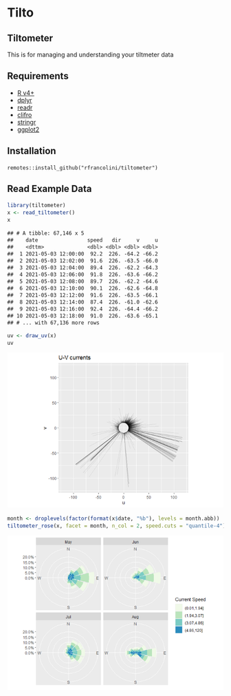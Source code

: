 Tilto
================

## Tiltometer

This is for managing and understanding your tiltmeter data

## Requirements

-   [R v4+](https://www.r-project.org/)
-   [dplyr](https://CRAN.R-project.org/package=dplyr)
-   [readr](https://CRAN.R-project.org/package=readr)
-   [clifro](https://CRAN.R-project.org/package=clifro)
-   [stringr](https://CRAN.R-project.org/package=stringr)
-   [ggplot2](https://CRAN.R-project.org/package=ggplot2)

## Installation

    remotes::install_github("rfrancolini/tiltometer")

## Read Example Data

``` r
library(tiltometer)
x <- read_tiltometer()
x
```

    ## # A tibble: 67,146 x 5
    ##    date                speed   dir     v     u
    ##    <dttm>              <dbl> <dbl> <dbl> <dbl>
    ##  1 2021-05-03 12:00:00  92.2  226. -64.2 -66.2
    ##  2 2021-05-03 12:02:00  91.6  226. -63.5 -66.0
    ##  3 2021-05-03 12:04:00  89.4  226. -62.2 -64.3
    ##  4 2021-05-03 12:06:00  91.8  226. -63.6 -66.2
    ##  5 2021-05-03 12:08:00  89.7  226. -62.2 -64.6
    ##  6 2021-05-03 12:10:00  90.1  226. -62.6 -64.8
    ##  7 2021-05-03 12:12:00  91.6  226. -63.5 -66.1
    ##  8 2021-05-03 12:14:00  87.4  226. -61.0 -62.6
    ##  9 2021-05-03 12:16:00  92.4  226. -64.4 -66.2
    ## 10 2021-05-03 12:18:00  91.0  226. -63.6 -65.1
    ## # ... with 67,136 more rows

``` r
uv <- draw_uv(x)
uv
```

![](README_files/figure-gfm/uvplot-1.png)<!-- -->

``` r
month <- droplevels(factor(format(x$date, "%b"), levels = month.abb))
tiltometer_rose(x, facet = month, n_col = 2, speed.cuts = "quantile-4")
```

![](README_files/figure-gfm/windrose-1.png)<!-- -->
